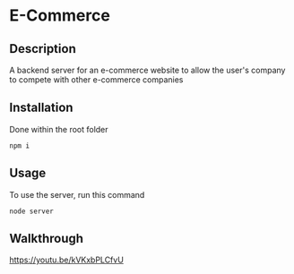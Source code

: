 # E-Commerce

## Description 
A backend server for an e-commerce website to allow the user's company to compete with other e-commerce companies 

## Installation
Done within the root folder

    npm i

## Usage
To use the server, run this command

    node server

## Walkthrough 

https://youtu.be/kVKxbPLCfvU